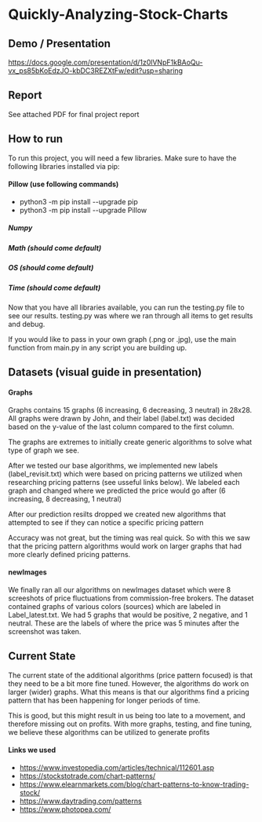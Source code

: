 # Quickly-Analyzing-Stock-Charts

## Demo / Presentation
https://docs.google.com/presentation/d/1z0lVNpF1kBAoQu-vx_ps85bKoEdzJO-kbDC3REZXtFw/edit?usp=sharing



## Report
See attached PDF for final project report



## How to run

To run this project, you will need a few libraries.
Make sure to have the following libraries installed via pip:

#### Pillow (use following commands)
- python3 -m pip install --upgrade pip
- python3 -m pip install --upgrade Pillow

##### Numpy

##### Math (should come default)

##### OS (should come default)

##### Time (should come default)


Now that you have all libraries available, you can run the testing.py file to see our results. 
testing.py was where we ran through all items to get results and debug.

If you would like to pass in your own graph (.png or .jpg), use the main function from main.py in any script you are building up.



## Datasets (visual guide in presentation)

#### Graphs 
Graphs contains 15 graphs (6 increasing, 6 decreasing, 3 neutral) in 28x28. 
All graphs were drawn by John, and their label (label.txt) was decided based on the y-value of the last column compared to the first column.

The graphs are extremes to initially create generic algorithms to solve what type of graph we see.

After we tested our base algorithms, we implemented new labels (label_revisit.txt) which were based on pricing patterns we utilized when researching pricing patterns (see usseful links below).
We labeled each graph and changed where we predicted the price would go after (6 increasing, 8 decreasing, 1 neutral)

After our prediction resilts dropped we created new algorithms that attempted to see if they can notice a specific pricing pattern

Accuracy was not great, but the timing was real quick. 
So with this we saw that the pricing pattern algorithms would work on larger graphs that had more clearly defined pricing patterns.


#### newImages
We finally ran all our algorithms on newImages dataset which were 8 screeshots of price fluctuations from commission-free brokers. 
The dataset contained graphs of various colors (sources) which are labeled in Label_latest.txt.
We had 5 graphs that would be positive, 2 negative, and 1 neutral.
These are the labels of where the price was 5 minutes after the screenshot was taken.



## Current State
The current state of the additional algorithms (price pattern focused) is that they need to be a bit more fine tuned.
However, the algorithms do work on larger (wider) graphs. 
What this means is that our algorithms find a pricing pattern that has been happening for longer periods of time.

This is good, but this might result in us being too late to a movement, and therefore missing out on profits. 
With more graphs, testing, and fine tuning, we believe these algorithms can be utilized to generate profits



#### Links we used
- https://www.investopedia.com/articles/technical/112601.asp
- https://stockstotrade.com/chart-patterns/ 
- https://www.elearnmarkets.com/blog/chart-patterns-to-know-trading-stock/ 
- https://www.daytrading.com/patterns 
- https://www.photopea.com/ 

